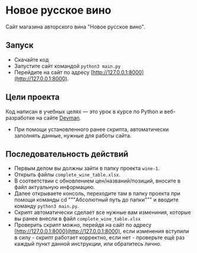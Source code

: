 # Новое русское вино

Сайт магазина авторского вина "Новое русское вино".

## Запуск

- Скачайте код
- Запустите сайт командой ```python3 main.py```
- Перейдите на сайт по адресу [http://127.0.0.1:8000](http://127.0.0.1:8000).

## Цели проекта

Код написан в учебных целях — это урок в курсе по Python и веб-разработке на сайте [Devman](https://dvmn.org).
- При помощи установленного ранее скрипта, автоматически заполнять данные, нужные для работы сайта.

## Последовательность действий

- Первым делом вы должны зайти в папку проекта ```wine-1```.
- Открыть файлы ```complete_wine_table.xlsx```.
- В соответствии с обновлением цен/названий/позиций, вносите в файл актуальную информацию.
- Далее открываете консоль, переходите там в папку проекта при помощи команды cd """Абсолютный путь до папки""" 
и вводите команду ```python3 main.py```.
- Скрипт автоматически сделает все нужные вам измениния, которые вы ранее внесли в файл ```complete_wine_table.xlsx```
- Проверить скрипт можно, перейдя на сайт по адресу [http://127.0.0.1:8000](http://127.0.0.1:8000), если изменения
вступили в силу - скрипт работает корректно, если нет - проверьте ещё раз каждый пункт данной инструкции, или обратитесь
лично.
